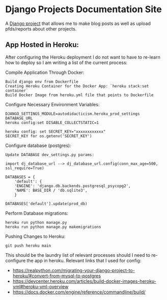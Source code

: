 # Django Projects Documentation Site 
A [Django project](https://autodidacticism.herokuapp.com/) that allows me to make blog posts as well as upload pfds/reports about other projects.

## App Hosted in Heroku:
After configuring the Heroku deployment I do not want to have to re-learn how to deploy so I am writing a list of the current process:


Compile Application Through Docker:
```
Build django env from Dockerfile 
Creating Heroku Container for the Docker App: `heroku stack:set container`
Build Docker Image from heroku.yml file that points to Dockerfile
```

Configure Necessary Environment Variables:
```
DJANGO_SETTINGS_MODULE=autodidacticism.heroku_prod_settings
DATABASE_URL
heroku config:set DISABLE_COLLECTSTATIC=1

heroku config: set SECRET_KEY="xxxxxxxxxxxx"
SECRET_KEY for os.getenv('SECRET_KEY')
```

Configure database (postgres):
```
Update DATABASE dev_settings.py params:

import dj_database_url --> dj_database_url.config(conn_max_age=500, ssl_require=True)

DATABASES = {
	'default': {
    'ENGINE': 'django.db.backends.postgresql_psycopg2',
    'NAME': BASE_DIR / 'db.sqlite3',
	}

DATABASES['default'].update(prod_db)
```

Perform Database migrations:
```
heroku run python manage.py               
heroku run python manage.py makemigrations     
```

Pushing Changes to Heroku:
```
git push heroku main
```

This should be the laundry list of relevant processes should I need to re-configure the app in heroku. Relevant links that I used for config:

* https://realpython.com/migrating-your-django-project-to-heroku/#convert-from-mysql-to-postgres
* https://devcenter.heroku.com/articles/build-docker-images-heroku-yml#heroku-yml-overview
* https://docs.docker.com/engine/reference/commandline/build/



  

